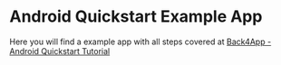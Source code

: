 # Android Quickstart Example App

Here you will find a example app with all steps covered at [Back4App - Android Quickstart Tutorial]()
